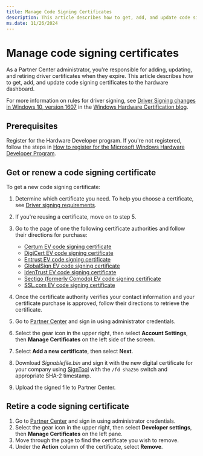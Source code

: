 ```yaml
---
title: Manage Code Signing Certificates
description: This article describes how to get, add, and update code signing certificates to the hardware dashboard.
ms.date: 11/26/2024
---
```


# Manage code signing certificates

As a Partner Center administrator, you're responsible for adding, updating, and retiring driver certificates when they expire. This article describes how to get, add, and update code signing certificates to the hardware dashboard.

For more information on rules for driver signing, see [Driver Signing changes in Windows 10, version 1607](https://techcommunity.microsoft.com/t5/windows-hardware-certification/driver-signing-changes-in-windows-10-version-1607/ba-p/364894) in the [Windows Hardware Certification blog](https://techcommunity.microsoft.com/t5/windows-hardware-certification/bg-p/WindowsHardwareCertification).

## Prerequisites

Register for the Hardware Developer program. If you're not registered, follow the steps in [How to register for the Microsoft Windows Hardware Developer Program](hardware-program-register.md).

## Get or renew a code signing certificate

To get a new code signing certificate:

1. Determine which certificate you need. To help you choose a certificate, see [Driver signing requirements](code-signing-reqs.md).
1. If you're reusing a certificate, move on to step 5.
1. Go to the page of one the following certificate authorities and follow their directions for purchase:

    - [Certum EV code signing certificate](https://shop.certum.eu/data-safety/code-signing-certificates/certum-ev-code-sigining.html)
    - [DigiCert EV code signing certificate](https://www.digicert.com/signing/code-signing-certificates)
    - [Entrust EV code signing certificate](https://www.entrust.com/products/digital-signing/code-signing-certificates)
    - [GlobalSign EV code signing certificate](https://go.microsoft.com/fwlink/p/?LinkId=620888)
    - [IdenTrust EV code signing certificate](https://www.identrust.com/digital-certificates/trustid-ev-code-signing)
    - [Sectigo (formerly Comodo) EV code signing certificate](https://www.sectigo.com/ssl-certificates-tls/code-signing)
    - [SSL.com EV code signing certificate](https://www.ssl.com/certificates/ev-code-signing/)

1. Once the certificate authority verifies your contact information and your certificate purchase is approved, follow their directions to retrieve the certificate.
1. Go to [Partner Center](https://partner.microsoft.com/dashboard) and sign in using administrator credentials.
1. Select the gear icon in the upper right, then select **Account Settings**, then **Manage Certificates** on the left side of the screen.
1. Select **Add a new certificate**, then select **Next**.
1. Download *Signablefile.bin* and sign it with the new digital certificate for your company using [SignTool](/windows/win32/seccrypto/signtool) with the `/fd sha256` switch and appropriate SHA-2 timestamp.
1. Upload the signed file to Partner Center.

## Retire a code signing certificate

1. Go to [Partner Center](https://partner.microsoft.com/dashboard) and sign in using administrator credentials.
1. Select the gear icon in the upper right, then select **Developer settings**, then **Manage Certificates** on the left pane.
1. Move through the page to find the certificate you wish to remove.
1. Under the **Action** column of the certificate, select **Remove**.
